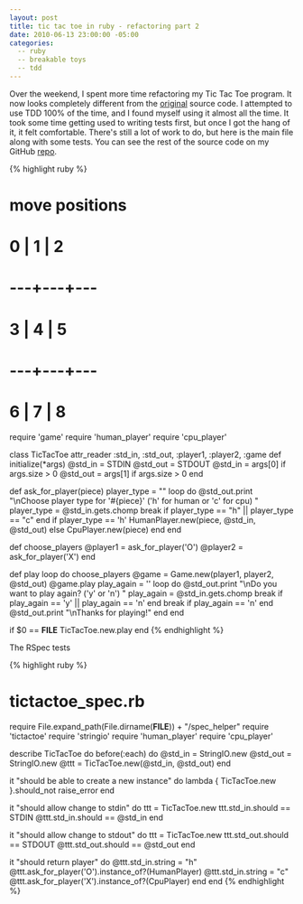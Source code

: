 ```yaml
---
layout: post
title: tic tac toe in ruby - refactoring part 2 
date: 2010-06-13 23:00:00 -05:00
categories:
  -- ruby
  -- breakable toys
  -- tdd
---
```


Over the weekend, I spent more time refactoring my Tic Tac Toe program.  It now looks completely different from the [original](http://skim.la/2010/03/15/tic-tac-toe-in-ruby-and-javascript) source code.  I attempted to use TDD 100% of the time, and I found myself using it almost all the time.  It took some time getting used to writing tests first, but once I got the hang of it, it felt comfortable.  There's still a lot of work to do, but here is the main file along with some tests.  You can see the rest of the source code on my GitHub [repo](http://github.com/sl4m/tic_tac_toe_ruby). 

{% highlight ruby %}
# move positions
#
#  0 | 1 | 2
# ---+---+---
#  3 | 4 | 5
# ---+---+---
#  6 | 7 | 8

require 'game'
require 'human_player'
require 'cpu_player'

class TicTacToe
  attr_reader :std_in, :std_out, :player1, :player2, :game
  def initialize(*args)
    @std_in = STDIN
    @std_out = STDOUT
    @std_in = args[0] if args.size > 0
    @std_out = args[1] if args.size > 0
  end

  def ask_for_player(piece)
    player_type = ""
    loop do
      @std_out.print "\nChoose player type for '#{piece}' ('h' for human or 'c' for cpu) "
      player_type = @std_in.gets.chomp
      break if player_type == "h" || player_type == "c"
    end
    if player_type == 'h'
      HumanPlayer.new(piece, @std_in, @std_out)
    else
      CpuPlayer.new(piece)
    end
  end

  def choose_players
    @player1 = ask_for_player('O')
    @player2 = ask_for_player('X')
  end
  
  def play
    loop do
      choose_players
      @game = Game.new(player1, player2, @std_out)
      @game.play
      play_again = ''
      loop do
        @std_out.print "\nDo you want to play again? ('y' or 'n') "
        play_again = @std_in.gets.chomp
        break if play_again == 'y' || play_again == 'n'
      end
      break if play_again == 'n'
    end
    @std_out.print "\nThanks for playing!"
  end
end

if $0 == __FILE__
  TicTacToe.new.play
end
{% endhighlight %}

The RSpec tests

{% highlight ruby %}
# tictactoe_spec.rb
require File.expand_path(File.dirname(__FILE__)) + "/spec_helper"
require 'tictactoe'
require 'stringio'
require 'human_player'
require 'cpu_player'

describe TicTacToe do
  before(:each) do
    @std_in = StringIO.new
    @std_out = StringIO.new
    @ttt = TicTacToe.new(@std_in, @std_out)
  end
  
  it "should be able to create a new instance" do
    lambda { TicTacToe.new }.should_not raise_error
  end

  it "should allow change to stdin" do
    ttt = TicTacToe.new
    ttt.std_in.should == STDIN
    @ttt.std_in.should == @std_in
  end

  it "should allow change to stdout" do
    ttt = TicTacToe.new
    ttt.std_out.should == STDOUT
    @ttt.std_out.should == @std_out
  end

  it "should return player" do
    @ttt.std_in.string = "h"
    @ttt.ask_for_player('O').instance_of?(HumanPlayer)
    @ttt.std_in.string = "c"
    @ttt.ask_for_player('X').instance_of?(CpuPlayer)
  end
end
{% endhighlight %}

